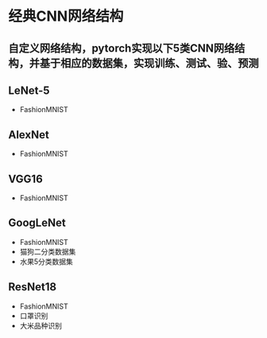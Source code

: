 # 经典CNN网络结构

## 自定义网络结构，pytorch实现以下5类CNN网络结构，并基于相应的数据集，实现训练、测试、验、预测

## LeNet-5
- FashionMNIST

## AlexNet
- FashionMNIST

## VGG16
- FashionMNIST

## GoogLeNet
- FashionMNIST
- 猫狗二分类数据集
- 水果5分类数据集

## ResNet18
- FashionMNIST
- 口罩识别
- 大米品种识别

